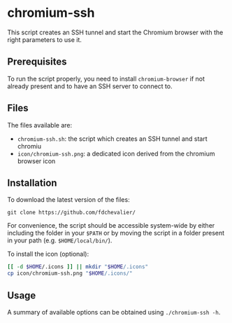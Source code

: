 # chromium-ssh

This script creates an SSH tunnel and start the Chromium browser with the right parameters to use it.

## Prerequisites

To run the script properly, you need to install `chromium-browser` if not already present and to have an SSH server to connect to.

## Files

The files available are:
* `chromium-ssh.sh`: the script which creates an SSH tunnel and start chromiu
* `icon/chromium-ssh.png`: a dedicated icon derived from the chromium browser icon


## Installation

To download the latest version of the files:
```
git clone https://github.com/fdchevalier/
```

For convenience, the script should be accessible system-wide by either including the folder in your `$PATH` or by moving the script in a folder present in your path (e.g. `$HOME/local/bin/`).

To install the icon (optional):
```bash
[[ -d $HOME/.icons ]] || mkdir "$HOME/.icons"
cp icon/chromium-ssh.png "$HOME/.icons/"
```

## Usage

A summary of available options can be obtained using `./chromium-ssh -h`.

